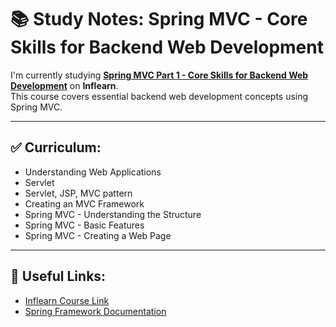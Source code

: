 # 📚 Study Notes: Spring MVC - Core Skills for Backend Web Development

I'm currently studying **[Spring MVC Part 1 - Core Skills for Backend Web Development](https://www.inflearn.com/)** on **Inflearn**.  
This course covers essential backend web development concepts using Spring MVC.

---

## ✅ Curriculum:
- Understanding Web Applications
- Servlet
- Servlet, JSP, MVC pattern
- Creating an MVC Framework
- Spring MVC - Understanding the Structure
- Spring MVC - Basic Features
- Spring MVC - Creating a Web Page

---

## 🔗 Useful Links:
- [Inflearn Course Link](https://www.inflearn.com/)
- [Spring Framework Documentation](https://spring.io/projects/spring-framework)


